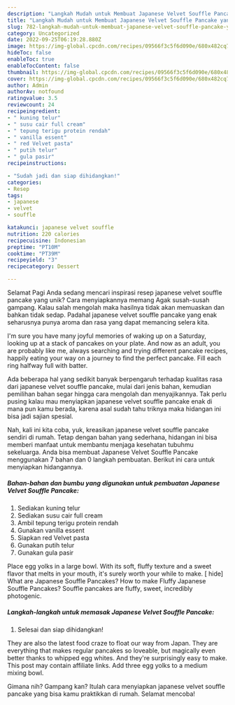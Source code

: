 ```yaml
---
description: "Langkah Mudah untuk Membuat Japanese Velvet Souffle Pancake yang Lezat Sekali"
title: "Langkah Mudah untuk Membuat Japanese Velvet Souffle Pancake yang Lezat Sekali"
slug: 782-langkah-mudah-untuk-membuat-japanese-velvet-souffle-pancake-yang-lezat-sekali
category: Uncategorized
date: 2022-09-25T06:19:28.880Z
image: https://img-global.cpcdn.com/recipes/09566f3c5f6d090e/680x482cq70/japanese-velvet-souffle-pancake-foto-resep-utama.jpg
hideToc: false
enableToc: true
enableTocContent: false
thumbnail: https://img-global.cpcdn.com/recipes/09566f3c5f6d090e/680x482cq70/japanese-velvet-souffle-pancake-foto-resep-utama.jpg
cover: https://img-global.cpcdn.com/recipes/09566f3c5f6d090e/680x482cq70/japanese-velvet-souffle-pancake-foto-resep-utama.jpg
author: Admin
authorAv: notfound
ratingvalue: 3.5
reviewcount: 24
recipeingredient:
- " kuning telur"
- " susu cair full cream"
- " tepung terigu protein rendah"
- " vanilla essent"
- " red Velvet pasta"
- " putih telur"
- " gula pasir"
recipeinstructions:

- "Sudah jadi dan siap dihidangkan!"
categories:
- Resep
tags:
- japanese
- velvet
- souffle

katakunci: japanese velvet souffle 
nutrition: 220 calories
recipecuisine: Indonesian
preptime: "PT10M"
cooktime: "PT39M"
recipeyield: "3"
recipecategory: Dessert

---
```



Selamat Pagi Anda sedang mencari inspirasi resep japanese velvet souffle pancake yang unik? Cara menyiapkannya memang Agak susah-susah gampang. Kalau salah mengolah maka hasilnya tidak akan memuaskan dan bahkan tidak sedap. Padahal japanese velvet souffle pancake yang enak seharusnya punya aroma dan rasa yang dapat memancing selera kita.


I&#39;m sure you have many joyful memories of waking up on a Saturday, looking up at a stack of pancakes on your plate. And now as an adult, you are probably like me, always searching and trying different pancake recipes, happily eating your way on a journey to find the perfect pancake. Fill each ring halfway full with batter.

Ada beberapa hal yang sedikit banyak berpengaruh terhadap kualitas rasa dari japanese velvet souffle pancake, mulai dari jenis bahan, kemudian pemilihan bahan segar hingga cara mengolah dan menyajikannya. Tak perlu pusing kalau mau menyiapkan japanese velvet souffle pancake enak di mana pun kamu berada, karena asal sudah tahu triknya maka hidangan ini bisa jadi sajian spesial.


Nah, kali ini kita coba, yuk, kreasikan japanese velvet souffle pancake sendiri di rumah. Tetap dengan bahan yang sederhana, hidangan ini bisa memberi manfaat untuk membantu menjaga kesehatan tubuhmu sekeluarga. Anda bisa membuat Japanese Velvet Souffle Pancake menggunakan 7 bahan dan 0 langkah pembuatan. Berikut ini cara untuk menyiapkan hidangannya.

<!--inarticleads1-->

##### Bahan-bahan dan bumbu yang digunakan untuk pembuatan Japanese Velvet Souffle Pancake:

1. Sediakan  kuning telur
1. Sediakan  susu cair full cream
1. Ambil  tepung terigu protein rendah
1. Gunakan  vanilla essent
1. Siapkan  red Velvet pasta
1. Gunakan  putih telur
1. Gunakan  gula pasir


Place egg yolks in a large bowl. With its soft, fluffy texture and a sweet flavor that melts in your mouth, it&#39;s surely worth your while to make. [ hide] What are Japanese Souffle Pancakes? How to make Fluffy Japanese Souffle Pancakes? Souffle pancakes are fluffy, sweet, incredibly photogenic. 

<!--inarticleads2-->

##### Langkah-langkah untuk memasak Japanese Velvet Souffle Pancake:


1. Selesai dan siap dihidangkan!

They are also the latest food craze to float our way from Japan. They are everything that makes regular pancakes so loveable, but magically even better thanks to whipped egg whites. And they&#39;re surprisingly easy to make. This post may contain affiliate links. Add three egg yolks to a medium mixing bowl. 

Gimana nih? Gampang kan? Itulah cara menyiapkan japanese velvet souffle pancake yang bisa kamu praktikkan di rumah. Selamat mencoba!
